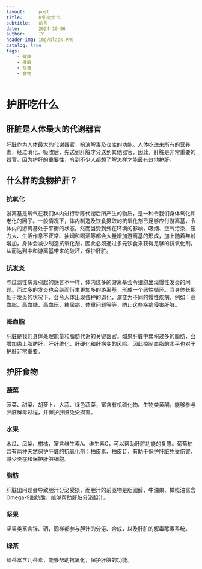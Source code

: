 ```yaml
---
layout:     post
title:      护肝吃什么
subtitle:   前言
date:       2024-10-06
author:     IY
header-img: img/black.PNG
catalog: true
tags:
    - 健康
    - 肝脏
    - 排毒
    - 食物
---
```


# 护肝吃什么

## 肝脏是人体最大的代谢器官

肝脏作为人体最大的代谢器官，扮演解毒及仓库的功能。人体吃进来所有的营养素，经过消化、吸收后，先送到肝脏才分送到其他器官，因此，肝脏是非常重要的器官。因为护肝的重要性，令到不少人都想了解怎样才能最有效地护肝。

## 什么样的食物护肝？

### 抗氧化

游离基是氧气在我们体内进行新陈代谢后所产生的物质，是一种令我们身体氧化和老化的因子。一般情况下，体内制造及饮食摄取的抗氧化剂已足够应付游离基，令体内的游离基处于平衡的状态。然而当受到外在环境的影响，吸烟、空气污染、压力大、生活作息不正常、抽烟和喝酒等都会大量增加游离基的形成，加上随着年龄增加，身体会减少制造抗氧化剂，因此必须通过多元饮食来获得足够的抗氧化剂，从而达到中和游离基带来的破坏，保护肝脏。

### 抗发炎

与过滤性病毒引起的感言不一样，体内过多的游离基会令细胞出现慢性发炎的问题。而过多的发炎也会继而衍生更加多的游离基，形成一个恶性循环。当身体长期处于发炎的状况下，会令人体出现各种的退化，演变为不同的慢性疾病，例如：高血脂、高血糖、高血压、糖尿病、体重问题等等，防止这些疾病侵害肝脏。

### 降血脂

肝脏是我们身体处理能量和脂肪代谢的关键器官。如果肝脏中累积过多的脂肪，会增加患上脂肪肝、肝纤维化、肝硬化和肝病变的风险。因此控制血脂的水平也对于护肝非常重要。

## 护肝食物

### 蔬菜

菠菜、甜菜、胡萝卜、大蒜、绿色蔬菜，富含有机硫化物、生物类黄酮，能够参与肝脏解毒过程，并保护肝脏免受损害。

### 水果

木瓜、凤梨、柑橘，富含维生素A、维生素C，可以帮助肝脏功能的复原。葡萄柚含有两种天然保护肝脏的抗氧化剂：柚皮素、柚皮苷，有助于保护肝脏免受伤害，减少炎症和保护肝脏细胞。

### 脂肪

肝脏出问题会导致胆汁分泌受损，而胆汁的前驱物是胆固醇，牛油果、橄榄油富含Omega-9脂肪酸，能够帮助肝脏分泌胆汁。

### 坚果

坚果类富含锌、硒，同样都参与胆汁的分泌、合成，以及肝脏的解毒酵素系统。

### 绿茶

绿茶富含儿茶素，能够帮助抗氧化，保护肝脏的功能。

